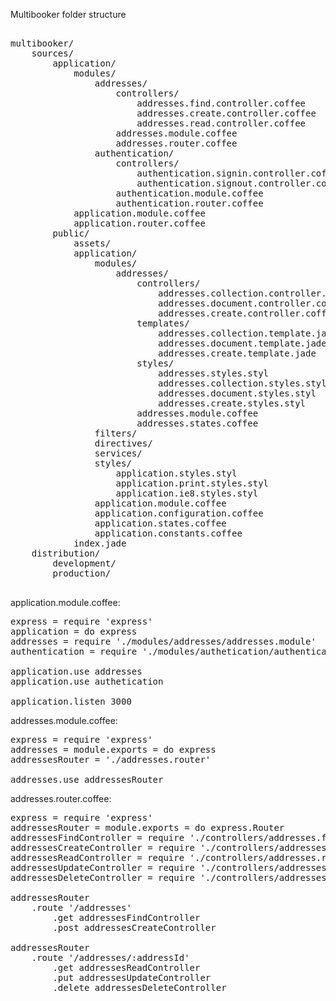 Multibooker folder structure

<pre>

multibooker/
	sources/
		application/
			modules/
				addresses/
					controllers/
						addresses.find.controller.coffee
						addresses.create.controller.coffee
						addresses.read.controller.coffee
					addresses.module.coffee
					addresses.router.coffee
				authentication/
					controllers/
						authentication.signin.controller.coffee
						authentication.signout.controller.coffee
					authentication.module.coffee
					authentication.router.coffee
			application.module.coffee
			application.router.coffee
		public/
			assets/
			application/
				modules/
					addresses/
						controllers/
							addresses.collection.controller.coffee
							addresses.document.controller.coffee
							addresses.create.controller.coffee
						templates/
							addresses.collection.template.jade
							addresses.document.template.jade
							addresses.create.template.jade
						styles/
							addresses.styles.styl
							addresses.collection.styles.styl
							addresses.document.styles.styl
							addresses.create.styles.styl
						addresses.module.coffee
						addresses.states.coffee
				filters/
				directives/
				services/
				styles/
					application.styles.styl
					application.print.styles.styl
					application.ie8.styles.styl
				application.module.coffee
				application.configuration.coffee
				application.states.coffee
				application.constants.coffee
			index.jade
	distribution/
		development/
		production/

</pre>

application.module.coffee:

<pre>
express = require 'express'
application = do express
addresses = require './modules/addresses/addresses.module'
authentication = require './modules/authetication/authentication.module'

application.use addresses
application.use authetication

application.listen 3000
</pre>

addresses.module.coffee:

<pre>
express = require 'express'
addresses = module.exports = do express
addressesRouter = './addresses.router'

addresses.use addressesRouter
</pre>

addresses.router.coffee:

<pre>
express = require 'express'
addressesRouter = module.exports = do express.Router
addressesFindController = require './controllers/addresses.find.controller'
addressesCreateController = require './controllers/addresses.create.controller'
addressesReadController = require './controllers/addresses.read.controller'
addressesUpdateController = require './controllers/addresses.update.controller'
addressesDeleteController = require './controllers/addresses.delete.controller'

addressesRouter
	.route '/addresses'
		.get addressesFindController
		.post addressesCreateController

addressesRouter
	.route '/addresses/:addressId'
		.get addressesReadController
		.put addressesUpdateController
		.delete addressesDeleteController
</pre>




















